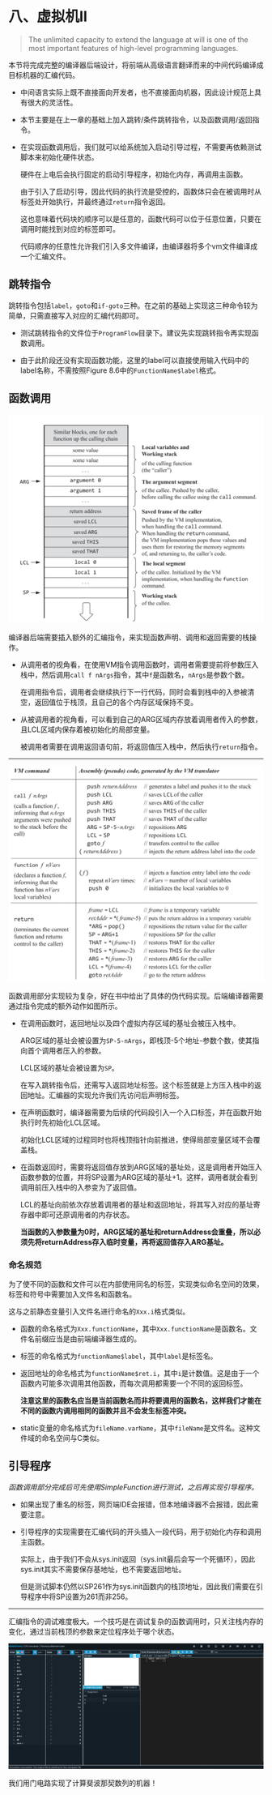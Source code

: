 # 八、虚拟机II

> The unlimited capacity to extend the language at will is one of the most
> important features of high-level programming languages.

本节将完成完整的编译器后端设计，将前端从高级语言翻译而来的中间代码编译成目标机器的汇编代码。

- 中间语言实际上既不直接面向开发者，也不直接面向机器，因此设计规范上具有很大的灵活性。

- 本节主要是在上一章的基础上加入跳转/条件跳转指令，以及函数调用/返回指令。

- 在实现函数调用后，我们就可以给系统加入启动引导过程，不需要再依赖测试脚本来初始化硬件状态。

    硬件在上电后会执行固定的启动引导程序，初始化内存，再调用主函数。

    由于引入了启动引导，因此代码的执行流是受控的，函数体只会在被调用时从标签处开始执行，并最终通过`return`指令返回。

    这也意味着代码块的顺序可以是任意的，函数代码可以位于任意位置，只要在调用时能找到对应的标签即可。

    代码顺序的任意性允许我们引入多文件编译，由编译器将多个vm文件编译成一个汇编文件。

## 跳转指令

跳转指令包括`label`，`goto`和`if-goto`三种。在之前的基础上实现这三种命令较为简单，只需直接写入对应的汇编代码即可。

- 测试跳转指令的文件位于`ProgramFlow`目录下。建议先实现跳转指令再实现函数调用。

- 由于此阶段还没有实现函数功能，这里的label可以直接使用输入代码中的label名称，不需按照Figure 8.6中的`FunctionName$label`格式。

## 函数调用

![alt text](stack.png)

编译器后端需要插入额外的汇编指令，来实现函数声明、调用和返回需要的栈操作。

- 从调用者的视角看，在使用VM指令调用函数时，调用者需要提前将参数压入栈中，然后调用`call f nArgs`指令，其中`f`是函数名，`nArgs`是参数个数。

    在调用指令后，调用者会继续执行下一行代码，同时会看到栈中的入参被清空，返回值位于栈顶，且自己的各个内存区域保持不变。

- 从被调用者的视角看，可以看到自己的ARG区域内存放着调用者传入的参数，且LCL区域内保存着被初始化的局部变量。

    被调用者需要在调用返回语句前，将返回值压入栈中，然后执行`return`指令。

---

![alt text](implementation.png)

函数调用部分实现较为复杂，好在书中给出了具体的伪代码实现。后端编译器需要通过指令完成的额外动作如图所示。

- 在调用函数时，返回地址以及四个虚拟内存区域的基址会被压入栈中。

    ARG区域的基址会被设置为`SP-5-nArgs`，即栈顶-5个地址-参数个数，使其指向首个调用者压入的参数。

    LCL区域的基址会被设置为`SP`。

    在写入跳转指令后，还需写入返回地址标签。这个标签就是上方压入栈中的返回地址。汇编器的实现允许我们先访问后声明标签。

- 在声明函数时，编译器需要为后续的代码段引入一个入口标签，并在函数开始执行时先初始化LCL区域。

    初始化LCL区域的过程同时也将栈顶指针向前推进，使得局部变量区域不会覆盖栈。

- 在函数返回时，需要将返回值存放到ARG区域的基址处，这是调用者开始压入函数参数的位置，并将SP设置为ARG区域的基址+1。这样，调用者就会看到调用前压入栈中的入参变为了返回值。

    LCL的基址向前依次存放着调用者的基址和返回地址，将其写入对应的基址寄存器中即可还原调用者的内存状态。

    **当函数的入参数量为0时，ARG区域的基址和returnAddress会重叠，所以必须先将returnAddress存入临时变量，再将返回值存入ARG基址。**

### 命名规范

为了使不同的函数和文件可以在内部使用同名的标签，实现类似命名空间的效果，标签和符号中需要加入文件名和函数名。

这与之前静态变量引入文件名进行命名的`Xxx.i`格式类似。

- 函数的命名格式为`Xxx.functionName`，其中`Xxx.functionName`是函数名。文件名前缀应当是由前端编译器生成的。

- 标签的命名格式为`functionName$label`，其中`label`是标签名。

- 返回地址的命名格式为`functionName$ret.i`，其中`i`是计数值。这是由于一个函数内可能多次调用其他函数，而每次调用都需要一个不同的返回标签。

    **注意这里的函数名应当是当前函数名而非将要调用的函数名，这样我们才能在不同的函数内调用相同的函数并且不会发生标签冲突。**

- static变量的命名格式为`fileName.varName`，其中`fileName`是文件名。这种文件域的命名空间与C类似。

## 引导程序

*函数调用部分完成后可先使用SimpleFunction进行测试，之后再实现引导程序。*

- 如果出现了重名的标签，网页端IDE会报错，但本地编译器不会报错，因此需要注意。

- 引导程序的实现需要在汇编代码的开头插入一段代码，用于初始化内存和调用主函数。

    实际上，由于我们不会从sys.init返回（sys.init最后会写一个死循环），因此sys.init其实不需要保存基地址，也不需要返回地址。

    但是测试脚本仍然以SP261作为sys.init函数内的栈顶地址，因此我们需要在引导程序中将SP设置为261而非256。

---

汇编指令的调试难度极大。一个技巧是在调试复杂的函数调用时，只关注栈内存的变化，通过当前栈顶的参数来定位程序处于哪个状态。

![alt text](Fibonacci.png)

我们用门电路实现了计算斐波那契数列的机器！